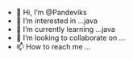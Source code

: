 - 👋 Hi, I’m @Pandeviks
- 👀 I’m interested in ...java
- 🌱 I’m currently learning ...java 
- 💞️ I’m looking to collaborate on ...
- 📫 How to reach me ...

<!---
Pandeviks/Pandeviks is a ✨ special ✨ repository because its `README.md` (this file) appears on your GitHub profile.
You can click the Preview link to take a look at your changes.
--->
